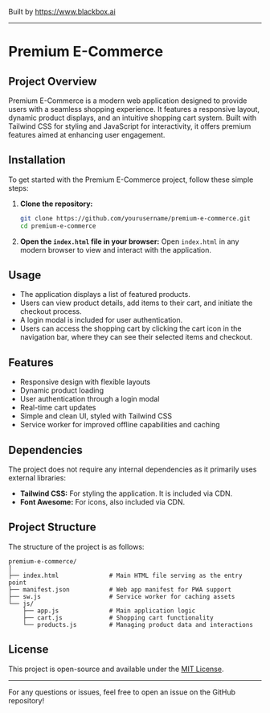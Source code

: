 
Built by https://www.blackbox.ai

---

# Premium E-Commerce

## Project Overview

Premium E-Commerce is a modern web application designed to provide users with a seamless shopping experience. It features a responsive layout, dynamic product displays, and an intuitive shopping cart system. Built with Tailwind CSS for styling and JavaScript for interactivity, it offers premium features aimed at enhancing user engagement.

## Installation

To get started with the Premium E-Commerce project, follow these simple steps:

1. **Clone the repository:**
   ```bash
   git clone https://github.com/yourusername/premium-e-commerce.git
   cd premium-e-commerce
   ```

2. **Open the `index.html` file in your browser:**
   Open `index.html` in any modern browser to view and interact with the application.

## Usage

- The application displays a list of featured products.
- Users can view product details, add items to their cart, and initiate the checkout process.
- A login modal is included for user authentication.
- Users can access the shopping cart by clicking the cart icon in the navigation bar, where they can see their selected items and checkout.

## Features

- Responsive design with flexible layouts
- Dynamic product loading
- User authentication through a login modal
- Real-time cart updates
- Simple and clean UI, styled with Tailwind CSS
- Service worker for improved offline capabilities and caching

## Dependencies

The project does not require any internal dependencies as it primarily uses external libraries:

- **Tailwind CSS:** For styling the application. It is included via CDN.
- **Font Awesome:** For icons, also included via CDN.

## Project Structure

The structure of the project is as follows:

```
premium-e-commerce/
│
├── index.html              # Main HTML file serving as the entry point
├── manifest.json           # Web app manifest for PWA support
├── sw.js                   # Service worker for caching assets
└── js/
    ├── app.js              # Main application logic
    ├── cart.js             # Shopping cart functionality
    └── products.js         # Managing product data and interactions
```

## License

This project is open-source and available under the [MIT License](LICENSE).

---

For any questions or issues, feel free to open an issue on the GitHub repository!